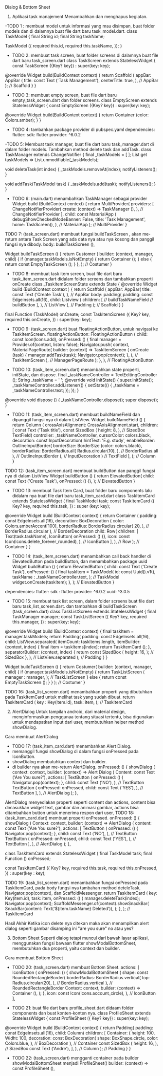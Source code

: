 Dialog & Bottom Sheet

1. Aplikasi task manajement
Menambahkan dan menghapus kegiatan.

-TODO 1 : membuat model untuk informasi yang mau disimpan, buat folder models dan di dalamnya buat file dart baru task_model.dart.
class TaskModel {
final String id;
final String taskName;

TaskModel ({
required this.id,
required this.taskName,
});
}

- TODO 2: membuat task screen, buat folder screens di dalamnya buat file dart baru task_screen.dart
class TaskScreen extends StatelessWidget {
const TaskScreen ({Key? key}) : super(key: key);

@override
Widget build(BuildContext context) {
return Scaffold (
appBar: AppBar (
title: const Text ('Task Management'),
centerTitle: true,
), // AppBar
); // Scaffold
}
}

- TODO 3: membuat empty screen, buat file dart baru empty_task_screen.dart dan folder screens.
class EmptyScreen extends StatelessWidget {
const EmptyScreen ({Key? key}) : super(key: key);

@override
Widget build(BuildContext context) {
return Container (color: Colors.amber);
}
}

- TODO 4: tambahkan package provider di pubspec.yaml
dependencies:
flutter:
sdk: flutter
provider: ^6.0.2

-TODO 5:
Membuat task manager, buat file dart baru task_manager.dart di dalam folder models. Tambahkan method delete task dan addTask.
class TaskManager extends ChangeNotifier {
final _taskModels = <TaskModel>[ ];
List<TaskModel> get taskModels => List.unmodifiable(_taskModels);

void deleteTask(int index) {
_taskModels.removeAt(index);
notifyListeners();
}

void addTask(TaskModel task) {
_taskModels.add(task);
notifyListeners();
}
}

- TODO 6: (main.dart) menambahkan TaskManager sebagai provider
Widget build (BuildContext context) {
return MultiProvider(
providers: [
ChangeNotifierProvider(
create: (context) => TaskManager (),
), // ChangeNotifierProvider
],
child: const MaterialApp (
debugShowCheckedModeBanner: False,
title: 'Task Management',
home: TaskScreen(),
), // MaterialApp
); // MultiProvider
}

TODO 7: (task_screen.dart) membuat fungsi buildTaskScreen , akan me-return antara Task Screen yang ada data nya atau nya kosong dan panggil fungsi nya dibody.
body: buildTaskScreen (),

Widget buildTaskScreen () {
return Customer<TaskManager> (
builder: (context, manager, child) {
if (manager.taskModels.isNotEmpty) {
return Container ();
} else {
return const EmptyTaskScreen ();
}
},
); // Costumer
}

- TODO 8: membuat task item screen, buat file dart baru task_item_screen.dart didalam folder screens dan tambahkan properti onCreate
class _TaskItemScreenState extends State<TaskItemScreen> {
@override
Widget build (BuildContext context ) {
return Scaffold (
appBar: AppBar(
title: const Text ('Create Task'),
), // AppBar
body: padding(
padding: const Edgeinsets.all(16),
child: Listview (
children: [
// buildTaskNameField
// buildButton
],
), // ListView
), // Padding
); // Scaffold
}
}

final Function (TaskModel) onCreate;
const TaskItemScreen ({
Key? key,
required this.onCreate,
}) : super(key: key);

- TODO 9: (task_screen.dart) buat FloatingActionButton, untuk navigasi ke TaskItemScreen.
floatingActionButton: FloatingActionButton (
child: const Icon(Icons.add),
onPressed: () {
final manager = Provider.of<TaskManager>(context, listen: false);
Navigator.push(
context,
MaterialPageRoute(
builder: (context) => TaskItemScreen (
onCreate (task) {
manager.addTask(task);
Navigator.pop(context);
},
), // TaskItemScreen
), // ManagerPageRoute
);
},
), // FloatingActionButton 

- TODO 10: (task_item_screen.dart) menambahkan state properti, initState, dan dispose.
final _taskNameController = TextEditingController ();
String _taskName = ' ';
@override
void initState() {
super.initState();
_taskNameController.addListener(() {
setState(() {
_taskName = _taskNameController.text;
});
});
}

@override
void dispose () {
_taskNameController.dispose();
super dispose();
}

- TODO 11: (task_item_screen.dart) membuat buildNameField dan dipanggil fungsi nya di dalam ListView.
Widget buildNameField () {
return Column (
crossAxisAlignment: CrossAxisAlignment.start,
children: [
const Text ('Task title'),
const SizedBox (
height: 8,
), // SizedBox
TextField(
controller: _taskNameController,
cursorColor: colors.black,
decoration: const InputDecoration(
hintText: 'E.g. study',
enableBorder: OutlineInputBorder(
borderSize: BorderSize (color: colors.black),
borderRadius: BorderRadius.all(
Radius.circular(10),
), // BorderRadius.all
), // OutlineInputBorder
), // InputDecoration
) // TextField
],
); // Column
}

TODO 12: (task_item_screen.dart) membuat buildButton dan panggil fungsi nya di dalam ListView
Widget buildButton () {
return ElevatedButton(
child: const Text ('Create Task'),
onPressed: () {},
); // ElevatedButton
}

- TODO 13: membuat Task Item Card, buat folder baru components lalu didalam nya buat file dart baru task_item_card.dart
class TaskItemCard extends StatelessWidget (
final TaskModel task;
const TaskItemCard ({
Key? key,
required this.task,
}) : super (key: key);

@override
Widget build (BuildContext context) {
return Container (
padding: const EdgeInsets.all(16),
decoration: BoxDecoration (
color: Colors.amberAccent[100],
borderRadius: BorderRadius circular(
20,
), // BorderRadius.circular
), // BorderDecoration
child: Row(
children: [
Text(task.taskName),
IconButton(
onPressed: () {},
icon: const Icon(Icons.delete_forever_rounded),
), // IconButton
], 
), // Row
); // Container
}
}

- TODO 14: (task_item_screen.dart) menambahkan call back handler di ElevatedButton pada buildButton, dan menambahkan package uuid
Widget buildButton () {
return ElevatedButton (
child: const Text ('Create Task'),
onPressed: () {
final taskItem = TaskModel(
id: const Uuid().v1(),
taskName : _taskNameController.text,
); // TaskModel
widget.onCreate(taskItem);
},
); // ElevatedButton
}

dependencies:
flutter:
sdk : flutter
provider: ^6.0.2
uuid: ^3.0.5

- TODO 15: membuat task list screen, dalam folder screens buat file dart baru task_list_screen.dart. dan tambahkan di buildTaskScreen (task_screen.dart)
class TaskListScreen extends StatelessWidget {
final TaskManager manager;
const TaskListScreen ({
Key? key,
required this.manager,
}) : super(key: key);

@override
Widget build (BuildContext context) {
final taskItem = manager.taskModels;
return Padding(
padding: const EdgeInsets.all(16),
child: ListView.separated(
itemCount: taskItems.length,
itemBuilder: (context, index) {
final item = taskItems[index];
return TaskItemCard ();
},
separatorBuilder: (context, index) {
return const SizedBox (
height: 16,
); // SizedBox
},
), // ListView.separated
); // Padding
}
}

Widget buildTaskScreen () {
return Costumer<TaskManager>(
builder: (context, manager, child) {
if (manager.taskModels.isNotEmpty) {
return TaskListScreen (
manager : manager,
); // TaskListScreen
} else {
return const EmptyTaskScreen ();
}
}
); // Costumer
}

TODO 16: (task_list_screen.dart) menambahkan properti yang dibutuhkan pada TaskItemCard untuk melihat task yang sudah dibuat.
return TaskItemCard (
key : Key(item.id),
task: item,
); // TaskItemCard

2. AlertDialog
Untuk tampilan android, dari material design, menginformasikan penggunaa tentang situasi tertentu, bisa digunakan untuk mendapatkan input dari user, membutuhkan helper method showDialog.

Cara membuat AlertDialog
- TODO 17: (task_item_card.dart) menambahkan Alert Dialog.
- memanggil fungsi showDialog di dalam fungsi onPressed pada IconButton.
- showDialog membutuhkan context dan builder.
- di builder nya akan me-return AlertDialog.
onPressed: () {
showDialog (
context: context,
builder: (context) => Alert Dialog (
Content: const Text ('Are You sure?'),
actions: [
TextButton (
onPressed: () {
Navigator.pop(context);
},
child: const Text ('NO'),
), // TextButton
TextButton (
onPressed: onPressed,
child: const Text ('YES'),
), // TextButton
],
), // AlertDialog
);
},

AlertDialog menyediakan properti seperti content dan actions, content bisa dimasukkan widget text, gambar dan animasi gambar, actions bisa ditambahkan button untuk menerima respon dari user, TODO 18: (task_item_card.dart) membuat properti onPressed.
onPressed: () {
showDialog (
Context: context,
builder: (context) => AlertDialog (
content: const Text ('Are You sure?'),
actions: [
TextButton (
onPressed: () {
Navigator.pop(context);
},
child: const Text ('NO'),
), // TextButton
TextButton (
onPressed: onPressed,
child: const Text ('YES'),
), // TextButton
],
), // AlertDialog
);
},

class TaskItemCard extends StatelessWidget {
final TaskModel task;
final Function () onPressed;

const TaskItemCard ({
Key? key,
required this.task,
required this.onPressed,
}) : super(key : key);

TODO 19: (task_list_screen.dart) menambahkan fungsi onPressed pada TaskItemCard, pada body fungsi nya tambahan method deteleTask, Navigator.pop(context), dan ScaffoldMessenger.
return TaskItemCard (
key: Key(item.id),
task: item,
onPressed: () {
manager.deleteTask(index);
Navigator.pop(context);
ScaffoldMessenger.of(context).showSnackBar(
SnackBar(content: Text('${item.taskName} Deleted')),
);
},
); // TaskItemCard

Hasil Akhir
Ketika icon delete nya ditekan maka akan menampilkan alert dialog seperti gambar disamping ini "are you sure" no atau yes?

3. Bottom Sheet
Seperti dialog tetapi muncul dari bawah layar aplikasi, menggunakan fungsi bawaan flutter showModalBottomSheet, membutuhkan dua properti, yaitu context dan builder.

Cara membuat Bottom Sheet
- TODO 20: (task_screen.dart) membuat Bottom Sheet.
actions: [
IconButton (
onPressed: () {
showModalBottomSheet (
shape: const RoundedRectangleBorder(
borderRadius: BorderRadius.vertical(
top: Radius.circular(20),
), // BorderRadius.vertical
), // RoundedRectangleBorder
Context: context,
builder: (context) => Container (),
);
},
icon: const Icon(Icons.account_circle),
), // IconButton
],

- TODO 21: buat file dart baru profile_sheet.dart didaam folder components dan buat konten-konten nya.
class ProfileSheet extends StatelessWidget {
const ProfileSheet ({ Key? key}) : super(key: key);

@override
Widget build (BuildContext context) {
return Padding(
padding: const EdgeInsets.all(16),
child: Column(
children: [
Container: (
height: 100,
Widht: 100,
decoration: const BoxDecoration(
shape: BoxShape.circle,
color: Colors.blue,
), // BoxDecoration
), // Container
const SizedBox (
height: 16,
), // SizedBox
const Text ('Andre'),
],
), // Column
); // Padding
}
}

- TODO 22: (task_screen.dart) mengganti container pada builder showModalBottomSheet menjadi ProfileSheet()
builder: (context) => const ProfileSheet (),
